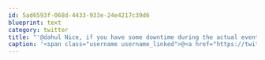 ```yaml
---
id: 5ad6593f-068d-4433-933e-24e4217c39d6
blueprint: text
category: twitter
title: "'@dahul Nice, if you have some downtime during the actual event, we're walking distance away."
caption: '<span class="username username_linked">@<a href="https://twitter.com/dahul" title="Darren Hull (dahul)">dahul</a></span> Nice, if you have some downtime during the actual event, we''re walking distance away.'
---
```

